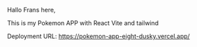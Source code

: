 Hallo Frans here,

This is my Pokemon APP with React Vite and tailwind

Deployment URL: https://pokemon-app-eight-dusky.vercel.app/
